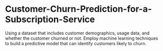 # Customer-Churn-Prediction-for-a-Subscription-Service
Using a dataset that includes customer demographics, usage data, and whether the customer churned or not. Employ machine learning techniques to build a predictive model that can identify customers likely to churn.
